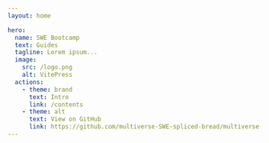 ```yaml
---
layout: home

hero:
  name: SWE Bootcamp
  text: Guides
  tagline: Lorem ipsum...
  image:
    src: /logo.png
    alt: VitePress
  actions:
    - theme: brand
      text: Intro
      link: /contents
    - theme: alt
      text: View on GitHub
      link: https://github.com/multiverse-SWE-spliced-bread/multiverse-SWE-spliced-bread.github.io
---
```

